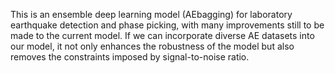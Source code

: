 This is an ensemble deep learning model (AEbagging) for laboratory earthquake detection and phase picking, with many improvements still to be made to the current model. If we can incorporate diverse AE datasets into our model, it not only enhances the robustness of the model but also removes the constraints imposed by signal-to-noise ratio.
